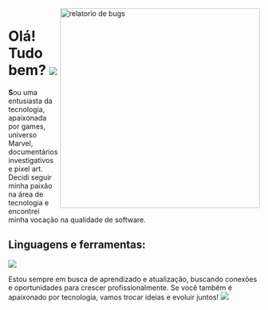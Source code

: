 <img src="https://github.com/talytam/talytam/assets/38868433/c1b56765-b607-4c2f-829d-970a4520afc5" height="400" width="400" align="right" alt="relatorio de bugs">

<p align="right"> 
<h1>Olá! Tudo bem? <img src="https://github.com/talytam/talytam/assets/38868433/409e8a28-ed0f-4f29-a95b-6021727aa404"></h1>
<p><b>S</b>ou uma entusiasta da tecnologia, apaixonada por games, universo Marvel, documentários investigativos e pixel art. Decidi seguir minha paixão na área de tecnologia e encontrei minha vocação na qualidade de software.</p>
<h2 align="left">Linguagens e ferramentas:</h2>
<div align="left">
<p align="left">
  <a href="https://skillicons.dev">
    <img src="https://skillicons.dev/icons?i=html,css,javascript,java,git,gherkin,postman,selenium&perline=4" />
  </a>
</p>
</div>
<p align="left">
Estou sempre em busca de aprendizado e atualização, buscando conexões e oportunidades para crescer profissionalmente. Se você também é apaixonado por tecnologia, vamos trocar ideias e evoluir juntos! <img src="https://github.com/talytam/talytam/assets/38868433/3640db22-cba0-46ab-8449-08f1464c7dbf">
</p>

